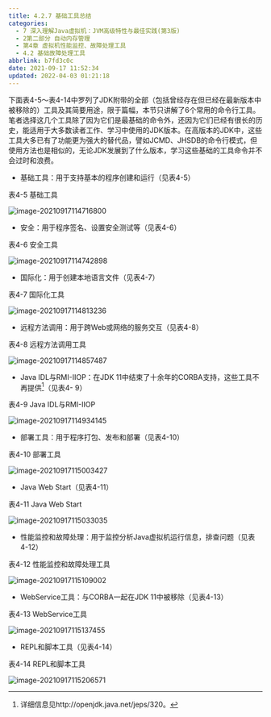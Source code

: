 ```yaml
---
title: 4.2.7 基础工具总结
categories: 
  - 7 深入理解Java虛拟机：JVM高级特性与最佳实践(第3版)
  - 2第二部分 自动内存管理
  - 第4章 虚拟机性能监控、故障处理工具
  - 4.2 基础故障处理工具
abbrlink: b7fd3c0c
date: 2021-09-17 11:52:34
updated: 2022-04-03 01:21:18
---
```

下面表4-5～表4-14中罗列了JDK附带的全部（包括曾经存在但已经在最新版本中被移除的）工具及其简要用途，限于篇幅，本节只讲解了6个常用的命令行工具。笔者选择这几个工具除了因为它们是最基础的命令外，还因为它们已经有很长的历史，能适用于大多数读者工作、学习中使用的JDK版本。在高版本的JDK中，这些工具大多已有了功能更为强大的替代品，譬如JCMD、JHSDB的命令行模式，但使用方法也是相似的，无论JDK发展到了什么版本，学习这些基础的工具命令并不会过时和浪费。

- 基础工具：用于支持基本的程序创建和运行（见表4-5）

表4-5 基础工具

![image-20210917114716800](https://gitee.com/XiaoLan223/images/raw/master/Blog/Sum/20210917114716.png)

- 安全：用于程序签名、设置安全测试等（见表4-6）

表4-6 安全工具

![image-20210917114742898](https://gitee.com/XiaoLan223/images/raw/master/Blog/Sum/20210917114743.png)

- 国际化：用于创建本地语言文件（见表4-7）

表4-7 国际化工具

![image-20210917114813236](https://gitee.com/XiaoLan223/images/raw/master/Blog/Sum/20210917114813.png)

- 远程方法调用：用于跨Web或网络的服务交互（见表4-8）

表4-8 远程方法调用工具

![image-20210917114857487](https://gitee.com/XiaoLan223/images/raw/master/Blog/Sum/20210917114857.png)

- Java IDL与RMI-IIOP：在JDK 11中结束了十余年的CORBA支持，这些工具不再提供[^1]（见表4- 9）

表4-9 Java IDL与RMI-IIOP

![image-20210917114934145](https://gitee.com/XiaoLan223/images/raw/master/Blog/Sum/20210917114934.png)

- 部署工具：用于程序打包、发布和部署（见表4-10）


表4-10 部署工具

![image-20210917115003427](https://gitee.com/XiaoLan223/images/raw/master/Blog/Sum/20210917115003.png)

- Java Web Start（见表4-11）

表4-11 Java Web Start

![image-20210917115033035](https://gitee.com/XiaoLan223/images/raw/master/Blog/Sum/20210917115033.png)

- 性能监控和故障处理：用于监控分析Java虚拟机运行信息，排查问题（见表4-12）

表4-12 性能监控和故障处理工具

![image-20210917115109002](https://gitee.com/XiaoLan223/images/raw/master/Blog/Sum/20210917115109.png)

- WebService工具：与CORBA一起在JDK 11中被移除（见表4-13）

表4-13 WebService工具

![image-20210917115137455](https://gitee.com/XiaoLan223/images/raw/master/Blog/Sum/20210917115137.png)

- REPL和脚本工具（见表4-14）

表4-14 REPL和脚本工具

![image-20210917115206571](https://gitee.com/XiaoLan223/images/raw/master/Blog/Sum/20210917115206.png)


[^1]: 详细信息见http://openjdk.java.net/jeps/320。
